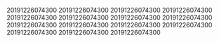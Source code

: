 20191226074300
20191226074300
20191226074300
20191226074300
20191226074300
20191226074300
20191226074300
20191226074300
20191226074300
20191226074300
20191226074300
20191226074300
20191226074300
20191226074300
20191226074300
